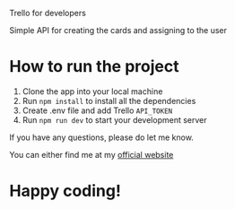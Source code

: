 Trello for developers

Simple API for creating the cards and assigning to the user

# How to run the project

1. Clone the app into your local machine
2. Run `npm install` to install all the dependencies
3. Create .env file and add Trello `API_TOKEN`
4. Run `npm run dev` to start your development server

If you have any questions, please do let me know.

You can either find me at my [official website](https://pramishluitel.netlify.app)

# Happy coding!
